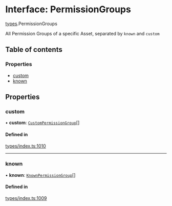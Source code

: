 # Interface: PermissionGroups

[types](../wiki/types).PermissionGroups

All Permission Groups of a specific Asset, separated by `known` and `custom`

## Table of contents

### Properties

- [custom](../wiki/types.PermissionGroups#custom)
- [known](../wiki/types.PermissionGroups#known)

## Properties

### custom

• **custom**: [`CustomPermissionGroup`](../wiki/api.entities.CustomPermissionGroup.CustomPermissionGroup)[]

#### Defined in

[types/index.ts:1010](https://github.com/PolymeshAssociation/polymesh-sdk/blob/95e180d2/src/types/index.ts#L1010)

___

### known

• **known**: [`KnownPermissionGroup`](../wiki/api.entities.KnownPermissionGroup.KnownPermissionGroup)[]

#### Defined in

[types/index.ts:1009](https://github.com/PolymeshAssociation/polymesh-sdk/blob/95e180d2/src/types/index.ts#L1009)
